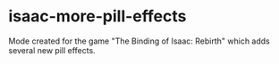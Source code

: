 # isaac-more-pill-effects
Mode created for the game "The Binding of Isaac: Rebirth" which adds several new pill effects.
